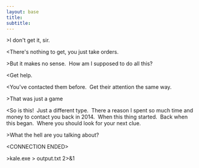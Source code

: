 ```yaml
---
layout: base
title:
subtitle:
---
```


&gt;I don't get it, sir.

&lt;There's nothing to get, you just take orders.

&gt;But it makes no sense. &nbsp;How am I supposed to do all this?

&lt;Get help.

&lt;You've contacted them before. &nbsp;Get their attention the same way.

&gt;That was just a game

&lt;So is this\! &nbsp;Just a different type. &nbsp;There a reason I spent so much time and money to contact you back in 2014. &nbsp;When this thing started. &nbsp;Back when this began. &nbsp;Where you should look for your next clue. <!--HEY ARG PLAYERS IS THIS A GOOD ENOUGH HINT DO SOME RESEARCH AND GO ->>>>>DISCUSS<<<<<- THINGS-->

&gt;What the hell are you talking about?

&lt;CONNECTION ENDED&gt;

&gt;kale.exe &gt; output.txt 2&gt;&1

&nbsp;
